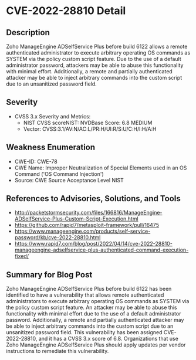 # CVE-2022-28810 Detail

## Description

Zoho ManageEngine ADSelfService Plus before build 6122 allows a remote authenticated administrator to execute arbitrary operating OS commands as SYSTEM via the policy custom script feature. Due to the use of a default administrator password, attackers may be able to abuse this functionality with minimal effort. Additionally, a remote and partially authenticated attacker may be able to inject arbitrary commands into the custom script due to an unsanitized password field.

## Severity

- CVSS 3.x Severity and Metrics: 
  - NIST CVSS scoreNIST: NVDBase Score: 6.8 MEDIUM
  - Vector: CVSS:3.1/AV:N/AC:L/PR:H/UI:R/S:U/C:H/I:H/A:H

## Weakness Enumeration

- CWE-ID: CWE-78
- CWE Name: Improper Neutralization of Special Elements used in an OS Command ('OS Command Injection')
- Source: CWE Source Acceptance Level NIST

## References to Advisories, Solutions, and Tools

- http://packetstormsecurity.com/files/166816/ManageEngine-ADSelfService-Plus-Custom-Script-Execution.html
- https://github.com/rapid7/metasploit-framework/pull/16475
- https://www.manageengine.com/products/self-service-password/kb/cve-2022-28810.html
- https://www.rapid7.com/blog/post/2022/04/14/cve-2022-28810-manageengine-adselfservice-plus-authenticated-command-execution-fixed/

## Summary for Blog Post

Zoho ManageEngine ADSelfService Plus before build 6122 has been identified to have a vulnerability that allows remote authenticated administrators to execute arbitrary operating OS commands as SYSTEM via the policy custom script feature. An attacker may be able to abuse this functionality with minimal effort due to the use of a default administrator password. Additionally, a remote and partially authenticated attacker may be able to inject arbitrary commands into the custom script due to an unsanitized password field. This vulnerability has been assigned CVE-2022-28810, and it has a CVSS 3.x score of 6.8. Organizations that use Zoho ManageEngine ADSelfService Plus should apply updates per vendor instructions to remediate this vulnerability.
